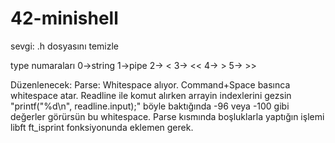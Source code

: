 # 42-minishell
sevgi: .h dosyasını temizle

type numaraları
0->string
1->pipe
2-> <
3-> <<
4-> >
5-> >>


Düzenlenecek:
	Parse:
		Whitespace alıyor. Command+Space basınca whitespace atar. Readline ile komut
		alırken arrayin indexlerini gezsin "printf("%d\n", readline.input);" böyle
		baktığında -96 veya -100 gibi değerler görürsün bu whitespace. Parse kısmında
		boşluklarla yaptığın işlemi libft ft_isprint fonksiyonunda eklemen gerek.

